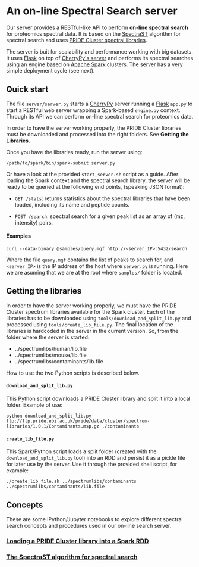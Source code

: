 # An on-line Spectral Search server  

Our server provides a RESTful-like API to perform **on-line spectral search** for proteomics
spectral data. It is based on the [SpectraST](http://tools.proteomecenter.org/wiki/index.php?title=Software:SpectraST) 
algorithm for spectral search and uses [PRIDE Cluster spectral libraries](http://wwwdev.ebi.ac.uk/pride/cluster/#/libraries).  

The server is buit for scalability and performance working with big datasets. It uses 
[Flask](http://flask.pocoo.org/) on top of [CherryPy's server](http://www.cherrypy.org/) 
and performs its spectral searches using an engine based on [Apache Spark](https://spark.apache.org/) 
clusters. The server has a very simple deployment cycle (see next).  

## Quick start  

The file `server/server.py` starts a [CherryPy](http://www.cherrypy.org/) server running a 
[Flask](http://flask.pocoo.org/) `app.py` to start a RESTful
web server wrapping a Spark-based `engine.py` context. Through its API we can 
perform on-line spectral search for proteomics data.  

In order to have the server working properly, the PRIDE Cluster libraries must
be downloaded and processed into the right folders. See **Getting the Libraries**.  

Once you have the libraries ready, run the server using:

    /path/to/spark/bin/spark-submit server.py  

Or have a look at the provided `start_server.sh` script as a guide.
After loading the Spark context and the spectral search library, the server
will be ready to be queried at the following end points, (speaking JSON 
format):  

- `GET /stats`: returns statistics about the spectral libraries that have been
loaded, including its name and peptide counts.  
 
- `POST /search`: spectral search for a given peak list as an array of 
(mz, intensity) pairs.  

#### Examples  

    curl --data-binary @samples/query.mgf http://<server_IP>:5432/search   

Where the file `query.mgf` contains the list of peaks to search for, and
`<server_IP>` is the IP address of the host where `server.py` is running.
Here we are asuming that we are at the root where `samples/` folder is located.      

## Getting the libraries  

In order to have the server working properly, we must have the PRIDE Cluster
spectrum libraries available for the Spark cluster. Each of the libraries has
to be downloaded using `tools/download_and_split_lib.py` and processed using
`tools/create_lib_file.py`. The final location of the libraries is hardcoded in the
server in the current version. So, from the folder where the server is started:  

- ../spectrumlibs/human/lib.file  
- ../spectrumlibs/mouse/lib.file  
- ../spectrumlibs/contaminants/lib.file  

How to use the two Python scripts is described below.  

#### `download_and_split_lib.py`  
 
This Python script downloads a PRIDE Cluster library and split it into a local folder. Example of use:

    python download_and_split_lib.py ftp://ftp.pride.ebi.ac.uk/pride/data/cluster/spectrum-libraries/1.0.1/Contaminants.msp.gz ./contaminants  

#### `create_lib_file.py`  

This Spark/Python script loads a split folder (created with the `download_and_split_lib.py` tool) into an RDD and persist it as a 
pickle file for later use by the server. Use it through the provided shell script, for example:  

    ./create_lib_file.sh ../spectrumlibs/contaminants ../spectrumlibs/contaminants/lib.file  

 
## Concepts  

These are some IPython/Jupyter notebooks to explore different spectral search concepts and
procedures used in our on-line search server.  

### [Loading a PRIDE Cluster library into a Spark RDD](notebooks/read-spectrum-lib.ipynb)  

### [The SpectraST algorithm for spectral search](notebooks/spectraST.ipynb)  
